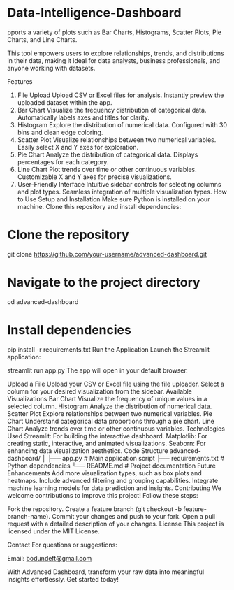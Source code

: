 # Data-Intelligence-Dashboard
pports a variety of plots such as Bar Charts, Histograms, Scatter Plots, Pie Charts, and Line Charts.

This tool empowers users to explore relationships, trends, and distributions in their data, making it ideal for data analysts, business professionals, and anyone working with datasets.

Features
1. File Upload
Upload CSV or Excel files for analysis.
Instantly preview the uploaded dataset within the app.
2. Bar Chart
Visualize the frequency distribution of categorical data.
Automatically labels axes and titles for clarity.
3. Histogram
Explore the distribution of numerical data.
Configured with 30 bins and clean edge coloring.
4. Scatter Plot
Visualize relationships between two numerical variables.
Easily select X and Y axes for exploration.
5. Pie Chart
Analyze the distribution of categorical data.
Displays percentages for each category.
6. Line Chart
Plot trends over time or other continuous variables.
Customizable X and Y axes for precise visualizations.
7. User-Friendly Interface
Intuitive sidebar controls for selecting columns and plot types.
Seamless integration of multiple visualization types.
How to Use
Setup and Installation
Make sure Python is installed on your machine. Clone this repository and install dependencies:

# Clone the repository
git clone https://github.com/your-username/advanced-dashboard.git

# Navigate to the project directory
cd advanced-dashboard

# Install dependencies
pip install -r requirements.txt
Run the Application
Launch the Streamlit application:

streamlit run app.py
The app will open in your default browser.

Upload a File
Upload your CSV or Excel file using the file uploader.
Select a column for your desired visualization from the sidebar.
Available Visualizations
Bar Chart
Visualize the frequency of unique values in a selected column.
Histogram
Analyze the distribution of numerical data.
Scatter Plot
Explore relationships between two numerical variables.
Pie Chart
Understand categorical data proportions through a pie chart.
Line Chart
Analyze trends over time or other continuous variables.
Technologies Used
Streamlit: For building the interactive dashboard.
Matplotlib: For creating static, interactive, and animated visualizations.
Seaborn: For enhancing data visualization aesthetics.
Code Structure
advanced-dashboard/
│
├── app.py             # Main application script
├── requirements.txt   # Python dependencies
└── README.md          # Project documentation
Future Enhancements
Add more visualization types, such as box plots and heatmaps.
Include advanced filtering and grouping capabilities.
Integrate machine learning models for data prediction and insights.
Contributing
We welcome contributions to improve this project! Follow these steps:

Fork the repository.
Create a feature branch (git checkout -b feature-branch-name).
Commit your changes and push to your fork.
Open a pull request with a detailed description of your changes.
License
This project is licensed under the MIT License.

Contact
For questions or suggestions:

Email: bodundeft@gmail.com

With Advanced Dashboard, transform your raw data into meaningful insights effortlessly. Get started today!
